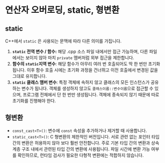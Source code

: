 # 연산자 오버로딩, static, 형변환

## static

C++에서 `static` 은 사용되는 문맥에 따라 다른 의미를 가집니다.

1. **`static` 전역 변수 / 함수:** 해당 .cpp 소스 파일 내에서만 접근 가능하며, 다른 파일에서는 보이지 않아 마치 `private` 멤버처럼 외부 접근을 제한합니다.
2. **함수의 `static`지역 변수**: 해당 함수가 아무리 여러 번 호출되어도 딱 한 번만 초기화됩니다. 이후 함수 호출 시에는 초기화 과정을 건너뛰고 이전 호출에서 변경된 값을 그대로 유지합니다.
3. **`static` 클래스 맴버 변수**: 특정 객체에 속하지 않고 클래스의 모든 인스턴스가 공유하는 변수가 됩니다. 객체를 생성하지 않고도 `클래스이름::변수이름`으로 접근할 수 있으며, 프로그램 전체에서 단 한 번만 생성됩니다. 객체에 종속되지 않기 때문에 따로 초기화를 진행해야 한다.

## 형변환

- `const_cast<T>()`: 변수에 `const` 속성을 추가하거나 제거할 때 사용합니다.
- `static_cast<T>()`:  C 형변환의 제한적인 버전입니다. 서로 관련 없는 포인터 타입 간의 변환은 허용하지 않아 보다 훨씬 안전합니다. 주로 기본 타입 간의 변환과 상속 계층 구조 내에서 관련된 타입 간의 변환에 사용됩니다. 파일 시간에 변환 가능 여부를 확인하므로, 런타임 검사가 필요한 다형적 변환에는 적합하지 않습니다.